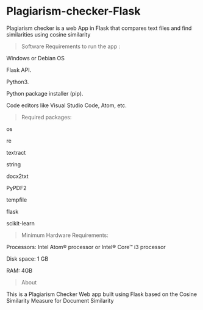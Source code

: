 # Plagiarism-checker-Flask
Plagiarism checker is  a web App in Flask that compares text files and find similarities using cosine similarity


>Software Requirements to run the app :

Windows or Debian OS

Flask API.

Python3.

Python package installer (pip).

Code editors like Visual Studio Code, Atom, etc.

>Required packages:

os

re

textract

string

docx2txt

PyPDF2

tempfile

flask 

scikit-learn


> Minimum Hardware Requirements:

Processors: Intel Atom® processor or Intel® Core™ i3 processor

Disk space: 1 GB

RAM: 4GB

>About

This is a Plagiarism Checker Web app built using Flask based on the Cosine Similarity Measure for Document Similarity

